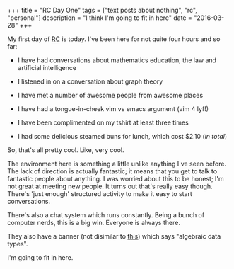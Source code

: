 +++
title = "RC Day One"
tags = ["text posts about nothing", "rc", "personal"]
description = "I think I'm going to fit in here"
date = "2016-03-28"
+++

My first day of [RC](https://recurse.com) is today. I've been here for not quite four hours and so far:

 * I have had conversations about mathematics education, the law and artificial intelligence

 * I listened in on a conversation about graph theory

 * I have met a number of awesome people from awesome places

 * I have had a tongue-in-cheek vim vs emacs argument (vim 4 lyf!)

 * I have been complimented on my tshirt at least three times

 * I had some delicious steamed buns for lunch, which cost $2.10 (*in total*)

So, that's all pretty cool. Like, very cool.

The environment here is something a little unlike anything I've seen before. The lack of direction is actually fantastic; it means that you get to talk to fantastic people about anything. I was worried about this to be honest; I'm not great at meeting new people. It turns out that's really easy though. There's 'just enough' structured activity to make it easy to start conversations.

There's also a chat system which runs constantly. Being a bunch of computer nerds, this is a big win. Everyone is always there.

They also have a banner (not disimilar to [this](https://www.hand-made.com.au/item_images/9101_1398851846_1.jpg)) which says "algebraic data types".

I'm going to fit in here.
